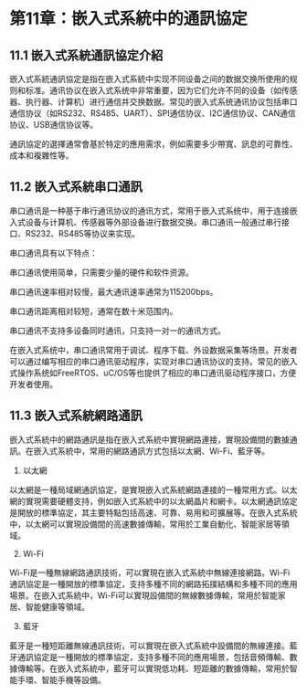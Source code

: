 # 第11章：嵌入式系統中的通訊協定

## 11.1 嵌入式系統通訊協定介紹

嵌入式系統通訊協定是指在嵌入式系統中实现不同设备之间的数据交换所使用的规则和标准。通讯协议在嵌入式系统中非常重要，因为它们允许不同的设备（如传感器、执行器、计算机）进行通信并交换数据。常见的嵌入式系统通讯协议包括串口通信协议（如RS232、RS485、UART）、SPI通信协议、I2C通信协议、CAN通信协议、USB通信协议等。

通訊協定的選擇通常會基於特定的應用需求，例如需要多少帶寬、訊息的可靠性、成本和複雜性等。

## 11.2 嵌入式系統串口通訊

串口通讯是一种基于串行通讯协议的通讯方式，常用于嵌入式系统中，用于连接嵌入式设备与计算机、传感器等外部设备进行数据交换。串口通讯一般通过串行接口、RS232、RS485等协议来实现。

串口通讯具有以下特点：

串口通讯使用简单，只需要少量的硬件和软件资源。

串口通讯速率相对较慢，最大通讯速率通常为115200bps。

串口通讯距离相对较短，通常在数十米范围内。

串口通讯不支持多设备同时通讯，只支持一对一的通讯方式。

在嵌入式系统中，串口通讯常用于调试、程序下载、外设数据采集等场景。开发者可以通过编写相应的串口通讯驱动程序，实现对串口通讯协议的支持。常见的嵌入式操作系统如FreeRTOS、uC/OS等也提供了相应的串口通讯驱动程序接口，方便开发者使用。

## 11.3 嵌入式系統網路通訊

嵌入式系統中的網路通訊是指在嵌入式系統中實現網路連接，實現設備間的數據通訊。在嵌入式系統中，常用的網路通訊方式包括以太網、Wi-Fi、藍牙等。

1. 以太網

以太網是一種局域網通訊協定，是實現嵌入式系統網路連接的一種常用方式。以太網的實現需要硬體支持，例如嵌入式系統中的以太網晶片和網卡。以太網通訊協定是開放的標準協定，其主要特點包括高速、可靠、易用和可擴展等。在嵌入式系統中，以太網可以實現設備間的高速數據傳輸，常用於工業自動化、智能家居等領域。

2. Wi-Fi

Wi-Fi是一種無線網路通訊技術，可以實現在嵌入式系統中無線連接網路。Wi-Fi通訊協定是一種開放的標準協定，支持多種不同的網路拓撲結構和多種不同的應用場景。在嵌入式系統中，Wi-Fi可以實現設備間的無線數據傳輸，常用於智能家居、智能健康等領域。

3. 藍牙

藍牙是一種短距離無線通訊技術，可以實現在嵌入式系統中設備間的無線連接。藍牙通訊協定是一種開放的標準協定，支持多種不同的應用場景，包括音頻傳輸、數據傳輸等。在嵌入式系統中，藍牙可以實現低功耗、短距離的數據傳輸，常用於智能手環、智能手機等設備。

